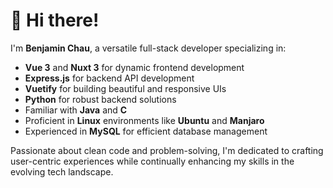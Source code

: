 # 👋 Hi there!

I'm **Benjamin Chau**, a versatile full-stack developer specializing in:

- **Vue 3** and **Nuxt 3** for dynamic frontend development
- **Express.js** for backend API development
- **Vuetify** for building beautiful and responsive UIs
- **Python** for robust backend solutions
- Familiar with **Java** and **C**
- Proficient in **Linux** environments like **Ubuntu** and **Manjaro**
- Experienced in **MySQL** for efficient database management

Passionate about clean code and problem-solving, I'm dedicated to crafting user-centric experiences while continually enhancing my skills in the evolving tech landscape.
